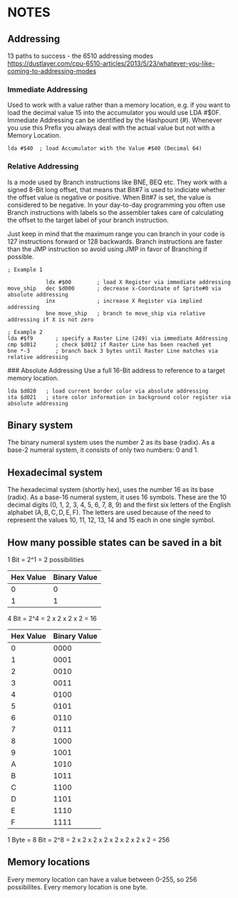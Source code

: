 NOTES
==============

## Addressing

13 paths to success - the 6510 addressing modes
https://dustlayer.com/cpu-6510-articles/2013/5/23/whatever-you-like-coming-to-addressing-modes

### Immediate Addressing

Used to work with a value rather than a memory location, e.g. if you want to 
load the decimal value 15 into the accumulator you would use LDA #$0F. 
Immediate Addressing can be identified by the Hashpount (#). 
Whenever you use this Prefix you always deal with the actual value but not 
with a Memory Location.

```assembly
lda #$40  ; load Accumulator with the Value #$40 (Decimal 64)
```

### Relative Addressing 

Is a mode used by Branch instructions like BNE, BEQ etc.
They work with a signed 8-Bit long offset, that means that Bit#7 
is used to indiciate whether the offset value is negative or positive. 
When Bit#7 is set, the value is considered to be negative. 
In your day-to-day programming you often use Branch instructions with labels so 
the assembler takes care of calculating the offset to the target label of your 
branch instruction.

Just keep in mind that the maximum range you can branch in your code is 127 
instructions forward or 128 backwards. Branch instructions are faster than the 
JMP instruction so avoid using JMP in favor of Branching if possible.

```assembly
; Example 1

            ldx #$00        ; load X Register via immediate addressing
move_ship   dec $d000       ; decrease x-Coordinate of Sprite#0 via absolute addressing
            inx             ; increase X Register via implied addressing
            bne move_ship   ; branch to move_ship via relative addressing if X is not zero

; Example 2
lda #$f9       ; specify a Raster Line (249) via immediate Addressing
cmp $d012      ; check $d012 if Raster Line has been reached yet
bne *-3        ; branch back 3 bytes until Raster Line matches via relative addressing
```


### Absolute Addressing
Use a full 16-Bit address to reference to a target memory location.

```assembly
lda $d020   ; load current border color via absolute addressing
sta $d021   ; store color information in background color register via absolute addressing
```

## Binary system

The binary numeral system uses the number 2 as its base (radix).
As a base-2 numeral system, it consists of only two numbers: 0 and 1.

## Hexadecimal system

The hexadecimal system (shortly hex), uses the number 16 as its base (radix).
As a base-16 numeral system, it uses 16 symbols.
These are the 10 decimal digits (0, 1, 2, 3, 4, 5, 6, 7, 8, 9) and the first 
six letters of the English alphabet (A, B, C, D, E, F).
The letters are used because of the need to represent the values 
10, 11, 12, 13, 14 and 15 each in one single symbol.

## How many possible states can be saved in a bit

1 Bit = 2^1 = 2 possibilities

| Hex Value | Binary Value |
|-----------|--------------|
| 0         | 0            |
| 1         | 1            |

4 Bit = 2^4 = 2 x 2 x 2 x 2 = 16

| Hex Value | Binary Value |
|-----------|--------------|
| 0         | 0000         |
| 1         | 0001         |
| 2         | 0010         |
| 3         | 0011         |
| 4         | 0100         |
| 5         | 0101         |
| 6         | 0110         |
| 7         | 0111         |
| 8         | 1000         |
| 9         | 1001         |
| A         | 1010         |
| B         | 1011         |
| C         | 1100         |
| D         | 1101         |
| E         | 1110         |
| F         | 1111         |

1 Byte = 8 Bit = 2^8 = 2 x 2 x 2 x 2 x 2 x 2 x 2 x 2 = 256

## Memory locations

Every memory location can have a value between 0-255, so 256 possibilites.
Every memory location is one byte.